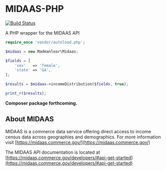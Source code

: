 # MIDAAS-PHP

[![Build Status](https://travis-ci.org/madmanlear/MIDAAS-PHP.svg?branch=master)](https://travis-ci.org/madmanlear/MIDAAS-PHP)

A PHP wrapper for the MIDAAS API

```php
require_once 'vendor/autoload.php';

$midaas = new Madmanlear\Midaas;

$fields = [
    'sex'   => 'female',
    'state' => 'GA',
];

$results = $midaas->incomeDistribution($fields, true);

print_r($results);
```

**Composer package forthcoming.**

## About MIDAAS

MIDAAS is a commerce data service offering direct access to income census data across geographies and demographics. For more information visit [https://midaas.commerce.gov/](https://midaas.commerce.gov/)

The MIDAAS API documentation is located at [https://midaas.commerce.gov/developers/#api-get-started](https://midaas.commerce.gov/developers/#api-get-started)